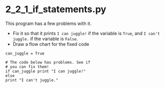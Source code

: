 # 2_2_1_if_statements.py

This program has a few problems with it. 
* Fix it so that it prints `I can juggle!` if the variable is `True`, and `I can't juggle.` if the variable is `False`.
* Draw a flow chart for the fixed code

```
can_juggle = True

# The code below has problems. See if
# you can fix them!
if can_juggle print "I can juggle!"
else
print "I can't juggle."
```




